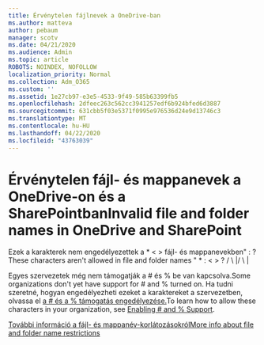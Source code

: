 ```yaml
---
title: Érvénytelen fájlnevek a OneDrive-ban
ms.author: matteva
author: pebaum
manager: scotv
ms.date: 04/21/2020
ms.audience: Admin
ms.topic: article
ROBOTS: NOINDEX, NOFOLLOW
localization_priority: Normal
ms.collection: Adm_O365
ms.custom: ''
ms.assetid: 1e27cb97-e3e5-4533-9f49-585b63399fb5
ms.openlocfilehash: 2dfeec263c562cc3941257edf6b924bfed6d3887
ms.sourcegitcommit: 631cbb5f03e5371f0995e976536d24e9d13746c3
ms.translationtype: MT
ms.contentlocale: hu-HU
ms.lasthandoff: 04/22/2020
ms.locfileid: "43763039"
---
```

# <a name="invalid-file-and-folder-names-in-onedrive-and-sharepoint"></a><span data-ttu-id="f7ce2-102">Érvénytelen fájl- és mappanevek a OneDrive-on és a SharePointban</span><span class="sxs-lookup"><span data-stu-id="f7ce2-102">Invalid file and folder names in OneDrive and SharePoint</span></span>

<span data-ttu-id="f7ce2-103">Ezek a karakterek nem engedélyezettek a \* \< \> fájl- és mappanevekben" : ?</span><span class="sxs-lookup"><span data-stu-id="f7ce2-103">These characters aren't allowed in file and folder names " \* : \< \> ?</span></span> <span data-ttu-id="f7ce2-104">/ \ |</span><span class="sxs-lookup"><span data-stu-id="f7ce2-104">/ \ |</span></span> 
  
<span data-ttu-id="f7ce2-105">Egyes szervezetek még nem támogatják a # és % be van kapcsolva.</span><span class="sxs-lookup"><span data-stu-id="f7ce2-105">Some organizations don't yet have support for # and % turned on.</span></span> <span data-ttu-id="f7ce2-106">Ha tudni szeretné, hogyan engedélyezheti ezeket a karaktereket a szervezetben, olvassa el [a # és a % támogatás engedélyezése.](https://go.microsoft.com/fwlink/?linkid=862611)</span><span class="sxs-lookup"><span data-stu-id="f7ce2-106">To learn how to allow these characters in your organization, see [Enabling # and % Support](https://go.microsoft.com/fwlink/?linkid=862611).</span></span> 
  
[<span data-ttu-id="f7ce2-107">További információ a fájl- és mappanév-korlátozásokról</span><span class="sxs-lookup"><span data-stu-id="f7ce2-107">More info about file and folder name restrictions</span></span>](https://go.microsoft.com/fwlink/?linkid=866430)
  

